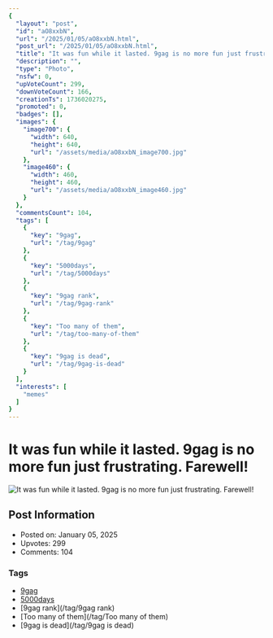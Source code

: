 ```yaml
---
{
  "layout": "post",
  "id": "aO8xxbN",
  "url": "/2025/01/05/aO8xxbN.html",
  "post_url": "/2025/01/05/aO8xxbN.html",
  "title": "It was fun while it lasted. 9gag is no more fun just frustrating. Farewell!",
  "description": "",
  "type": "Photo",
  "nsfw": 0,
  "upVoteCount": 299,
  "downVoteCount": 166,
  "creationTs": 1736020275,
  "promoted": 0,
  "badges": [],
  "images": {
    "image700": {
      "width": 640,
      "height": 640,
      "url": "/assets/media/aO8xxbN_image700.jpg"
    },
    "image460": {
      "width": 460,
      "height": 460,
      "url": "/assets/media/aO8xxbN_image460.jpg"
    }
  },
  "commentsCount": 104,
  "tags": [
    {
      "key": "9gag",
      "url": "/tag/9gag"
    },
    {
      "key": "5000days",
      "url": "/tag/5000days"
    },
    {
      "key": "9gag rank",
      "url": "/tag/9gag-rank"
    },
    {
      "key": "Too many of them",
      "url": "/tag/too-many-of-them"
    },
    {
      "key": "9gag is dead",
      "url": "/tag/9gag-is-dead"
    }
  ],
  "interests": [
    "memes"
  ]
}
---
```


# It was fun while it lasted. 9gag is no more fun just frustrating. Farewell!

![It was fun while it lasted. 9gag is no more fun just frustrating. Farewell!](/assets/media/aO8xxbN_image700.jpg)

## Post Information

- Posted on: January 05, 2025
- Upvotes: 299
- Comments: 104

### Tags

- [9gag](/tag/9gag)
- [5000days](/tag/5000days)
- [9gag rank](/tag/9gag rank)
- [Too many of them](/tag/Too many of them)
- [9gag is dead](/tag/9gag is dead)
